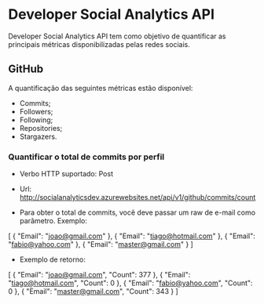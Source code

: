 # Developer Social Analytics API

Developer Social Analytics API tem como objetivo de quantificar as principais métricas disponibilizadas pelas redes sociais.

## GitHub
A quantificação das seguintes métricas estão disponível:

* Commits;
* Followers;
* Following;
* Repositories;
* Stargazers.

### Quantificar o total de commits por perfil

* Verbo HTTP suportado: Post

* Url: http://socialanalyticsdev.azurewebsites.net/api/v1/github/commits/count

* Para obter o total de commits, você deve passar um raw de e-mail como parâmetro. Exemplo:
 
[ { "Email": "joao@gmail.com" }, { "Email": "tiago@hotmail.com" }, { "Email": "fabio@yahoo.com" }, { "Email": "master@gmail.com" } ]

* Exemplo de retorno:

[
    {
        "Email": "joao@gmail.com",
        "Count": 377
    },
    {
        "Email": "tiago@hotmail.com",
        "Count": 0
    },
    {
        "Email": "fabio@yahoo.com",
        "Count": 0
    },
    {
        "Email": "master@gmail.com",
        "Count": 343
    }
]


